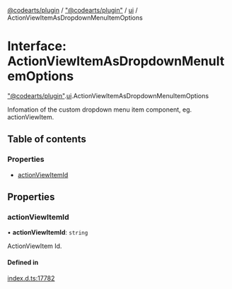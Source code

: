[@codearts/plugin](../README.md) / ["@codearts/plugin"](../modules/_codearts_plugin_.md) / [ui](../modules/codearts_plugin_.ui.md) / ActionViewItemAsDropdownMenuItemOptions

# Interface: ActionViewItemAsDropdownMenuItemOptions

["@codearts/plugin"](../modules/_codearts_plugin_.md).[ui](../modules/codearts_plugin_.ui.md).ActionViewItemAsDropdownMenuItemOptions

Infomation of the custom dropdown menu item component, eg. actionViewItem.

## Table of contents

### Properties

- [actionViewItemId](codearts_plugin_.ui.ActionViewItemAsDropdownMenuItemOptions.md#actionviewitemid)

## Properties

### actionViewItemId

• **actionViewItemId**: `string`

ActionViewItem Id.

#### Defined in

[index.d.ts:17782](https://github.com/shuyaqian/cloudide-plugin-api/blob/3fbdd11/index.d.ts#L17782)
